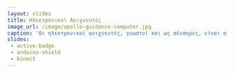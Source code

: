 ```yaml
---
layout: slides 
title: Ηλεκτρονικοί Ανιχνευτές
image_url: /image/apollo-guidance-computer.jpg
caption: 'Οι ηλεκτρονικοί ανιχνευτές, γνωστοί και ως σένσορες, είναι αισθητήρες που ανιχνεύουν ένα φυσικό μέγεθος και παράγουν από αυτό μία μετρήσιμη έξοδο.'
slides:
 - active-badge
 - arduino-shield
 - kinect
---
```


